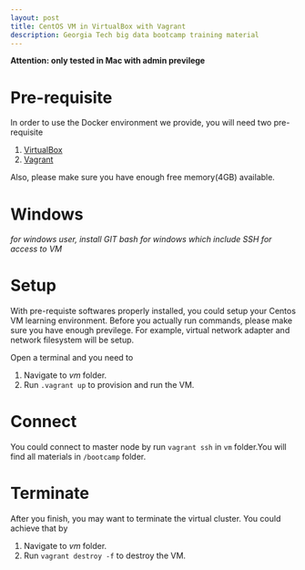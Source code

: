 ```yaml
---
layout: post
title: CentOS VM in VirtualBox with Vagrant
description: Georgia Tech big data bootcamp training material
---
```


**Attention: only tested in Mac with admin previlege**

# Pre-requisite

In order to use the Docker environment we provide, you will need two pre-requisite
1. [VirtualBox](https://www.virtualbox.org/wiki/Downloads)
2. [Vagrant](http://www.vagrantup.com/downloads.html)

Also, please make sure you have enough free memory(4GB) available.

# Windows

*for windows user, install GIT bash for windows which include SSH for access to VM*

# Setup
With pre-requiste softwares properly installed, you could setup your Centos VM learning environment. Before you actually run commands, please make sure you have enough previlege. For example, virtual network adapter and network filesystem will be setup.

Open a terminal and you need to

1. Navigate to *vm* folder.
2. Run `.vagrant up` to provision and run the VM.

# Connect
You could connect to master node by run `vagrant ssh` in `vm` folder.You will find all materials in `/bootcamp` folder.


# Terminate
After you finish, you may want to terminate the virtual cluster. You could achieve that by

1. Navigate to *vm* folder.
2. Run `vagrant destroy -f` to destroy the VM.
